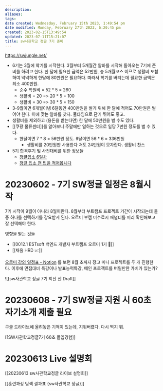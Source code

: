 ```yaml
---
description:
aliases: 
tags: 
date created: Wednesday, February 15th 2023, 1:49:54 pm
date modified: Monday, February 27th 2023, 6:20:45 pm
created: 2023-02-15T13:49:54
updated: 2023-07-11T15:21:07
title: sw사관학교 정글 7기 준비
---
```

https://swjungle.net/
- 6기는 3월에 학기를 시작한다. 3월부터 5개월간 알바를 시작해 돌아오는 7기에 준비를 하려고 한다. 한 달에 필요한 금액은 52만원, 총 5개월코스 이므로 생활비 포함하여 넉넉하게 한달에 80만원은 필요하다. 따라서 학기를 버티는데 필요한 금액은 최소 400만원. 
	- 순수 학원비 = 52 * 5 = 260
	- 생활비 = 20 => 20 * 5 = 100
	- 생활비 = 30 => 30 * 5 = 150
- 3-9월이면 6개월이넹 6달동안 400만원을 벌기 위해 한 달에 적어도 70만원은 벌어야 한다. 이에 맞는 알바를 찾자. 풀타임으로 단기 뛰어도 좋고. 
- 생활비를 제외하고 (용돈을 받는다면) 한 달에 50만원을 벌 수도 있다.
- [[쿠팡 물류센터]]를 알아보니 주말에만 일하는 것으로 일당 7만원 정도를 벌 수 있다. 
	- 한달이면  7 * 8 = 56만원 정도. 6달이면 56 * 6 = 336만원
		- 생활비를 20만원만 사용한다 쳐도 24만원이 모자란다. 생활비 찬스
- 5기 합격후기 및 사전대비를 위한 정보들
	- [정글입소 6일차](https://velog.io/@rlawltn61/SW%EC%82%AC%EA%B4%80%ED%95%99%EA%B5%90-5%EA%B8%B0-%EC%A0%95%EA%B8%80-%EC%9E%85%EC%86%8C-6%EC%9D%BC%EC%B0%A8)
	- [정글 입소 전 팁을 적어봅니다](https://stay-present.tistory.com/109)

# 20230602 - 7기 SW정글 일정은 8월시작

7기 시작이 9월이 아니라 8월이란다. 8월부터 부트캠프 프로젝트 기간이 시작되는데 둘 중 하나를 선택하기를 강요받게 된다. 오르미 부캠 미수료시 패널티를 미리 확인해보고 잘 선택해야 한다. 

영향을 받는 것들
- [[0012.1 ESTsoft 백엔드 개발자 부트캠프 오르미 1기 🙊]] 
- [[채움 HRD 📈]]

[오르미 강의 일정표 - Notion](https://paullabworkspace.notion.site/d4252404e1114fa588f6f2f2a258f1e4) 를 보면 8월 초까지 장고 미니 프로젝트를 두 개 진행한다. 이후에 면접대비 특강이나 발표능력특강, 메인 프로젝트를 버릴만한 가치가 있는가?

![[sw사관학교 정글 7기 회신 전 Draft]]

# 20230608 - 7기 SW정글 지원 시 60초 자기소개 제출 필요

구글 드라이브에 올려놓은 기억이 있는데, 지워버렸다. 다시 찍지 뭐.

[[SW사관학교정글7기 60초 몰입경험]]

# 20230613 Live 설명회

[[20230613 sw사관학교정글 라이브 설명회]]

[[훈련과정 탐색 결과표 {sw사관학교 정글}]]